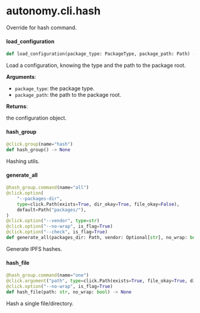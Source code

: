<a id="autonomy.cli.hash"></a>

# autonomy.cli.hash

Override for hash command.

<a id="autonomy.cli.hash.load_configuration"></a>

#### load`_`configuration

```python
def load_configuration(package_type: PackageType, package_path: Path) -> PackageConfiguration
```

Load a configuration, knowing the type and the path to the package root.

**Arguments**:

- `package_type`: the package type.
- `package_path`: the path to the package root.

**Returns**:

the configuration object.

<a id="autonomy.cli.hash.hash_group"></a>

#### hash`_`group

```python
@click.group(name="hash")
def hash_group() -> None
```

Hashing utils.

<a id="autonomy.cli.hash.generate_all"></a>

#### generate`_`all

```python
@hash_group.command(name="all")
@click.option(
    "--packages-dir",
    type=click.Path(exists=True, dir_okay=True, file_okay=False),
    default=Path("packages/"),
)
@click.option("--vendor", type=str)
@click.option("--no-wrap", is_flag=True)
@click.option("--check", is_flag=True)
def generate_all(packages_dir: Path, vendor: Optional[str], no_wrap: bool, check: bool) -> None
```

Generate IPFS hashes.

<a id="autonomy.cli.hash.hash_file"></a>

#### hash`_`file

```python
@hash_group.command(name="one")
@click.argument("path", type=click.Path(exists=True, file_okay=True, dir_okay=True))
@click.option("--no-wrap", is_flag=True)
def hash_file(path: str, no_wrap: bool) -> None
```

Hash a single file/directory.

